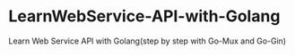 # LearnWebService-API-with-Golang
Learn Web Service API with Golang(step by step with Go-Mux and Go-Gin)
